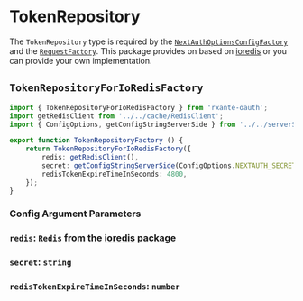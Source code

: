 # TokenRepository

[ioredis]: https://github.com/redis/ioredis

The `TokenRepository` type is required by the [`NextAuthOptionsConfigFactory`](next-auth-options-config-factory.md) and the [`RequestFactory`](request-factory.md). This package provides on based on [ioredis][ioredis] or you can provide your own implementation.

## `TokenRepositoryForIoRedisFactory`


```typescript
import { TokenRepositoryForIoRedisFactory } from 'rxante-oauth';
import getRedisClient from '../../cache/RedisClient';
import { ConfigOptions, getConfigStringServerSide } from '../../serverSideRunTimeConfig';

export function TokenRepositoryFactory () {
    return TokenRepositoryForIoRedisFactory({
        redis: getRedisClient(),
        secret: getConfigStringServerSide(ConfigOptions.NEXTAUTH_SECRET),
        redisTokenExpireTimeInSeconds: 4800,
    });
}
```

### Config Argument Parameters

### `redis`: `Redis` from the [ioredis][ioredis] package

### `secret`: `string`

### `redisTokenExpireTimeInSeconds`: `number`
